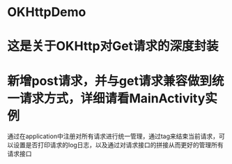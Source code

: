 ﻿# OKHttpDemo
#
# 这是关于OKHttp对Get请求的深度封装
#
# 新增post请求，并与get请求兼容做到统一请求方式，详细请看MainActivity实例


通过在application中注册对所有请求进行统一管理，通过tag来结束当前请求，可以设置是否打印请求的log日志，以及通过对请求接口的拼接从而更好的管理所有请求接口
